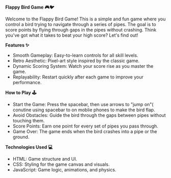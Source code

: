 **Flappy Bird Game 🎮🐦**

Welcome to the Flappy Bird Game! This is a simple and fun game where you control a bird trying to navigate through a series of pipes.
The goal is to score points by flying through gaps in the pipes without crashing. Think you've got what it takes to beat your high score? Let's find out!

**Features ✨**

* Smooth Gameplay: Easy-to-learn controls for all skill levels.
* Retro Aesthetic: Pixel-art style inspired by the classic game.
* Dynamic Scoring System: Watch your score rise as you master the game.
* Replayability: Restart quickly after each game to improve your performance.

**How to Play 🕹️**
* Start the Game: Press the spacebar, then use arrows to "jump on"( conutine using spacebar to on moblie phones to make the bird flap.
* Avoid Obstacles: Guide the bird through the gaps between pipes without touching them.
* Score Points: Earn one point for every set of pipes you pass through.
* Game Over: The game ends when the bird crashes into a pipe or the ground.

**Technologies Used 💻**

* HTML: Game structure and UI.
* CSS: Styling for the game canvas and visuals.
* JavaScript: Game logic, animations, and physics.
